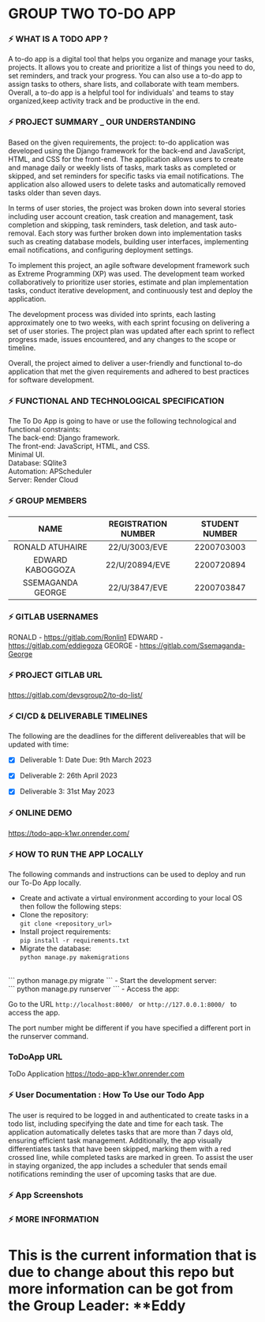 # GROUP TWO TO-DO APP
### ⚡ WHAT IS A TODO APP ?
A to-do app is a digital tool that helps you organize and manage your tasks, projects. It allows you to create and prioritize a list of things you need to do, set reminders, and track your progress. You can also use a to-do app to assign tasks to others, share lists, and collaborate with team members. Overall, a to-do app is a helpful tool for individuals' and teams to stay organized,keep activity track and be productive in the end.


### ⚡ PROJECT SUMMARY _ OUR UNDERSTANDING

Based on the given requirements, the project: to-do application was developed using the Django framework for the back-end and JavaScript, HTML, and CSS for the front-end. The application allows users to create and manage daily or weekly lists of tasks, mark tasks as completed or skipped, and set reminders for specific tasks via email notifications. The application also allowed users to delete tasks and automatically removed tasks older than seven days.

In terms of user stories, the project was broken down into several stories including user account creation, task creation and management, task completion and skipping, task reminders, task deletion, and task auto-removal. Each story was further broken down into implementation tasks such as creating database models, building user interfaces, implementing email notifications, and configuring deployment settings.

To implement this project, an agile software development framework such as Extreme Programming (XP) was used. The development team worked collaboratively to prioritize user stories, estimate and plan implementation tasks, conduct iterative development, and continuously test and deploy the application.

The development process was divided into sprints, each lasting approximately one to two weeks, with each sprint focusing on delivering a set of user stories. The project plan was updated after each sprint to reflect progress made, issues encountered, and any changes to the scope or timeline.

Overall, the project aimed to deliver a user-friendly and functional to-do application that met the given requirements and adhered to best practices for software development.

### ⚡  FUNCTIONAL AND TECHNOLOGICAL  SPECIFICATION

The To Do App is going to have or use the following technological and functional constraints:
<br>
The back-end: Django framework. <br>
The front-end: JavaScript, HTML, and CSS. <br>
Minimal UI. <br>
Database: SQlite3 <br>
Automation: APScheduler <br>
Server: Render Cloud <br>

### ⚡ GROUP MEMBERS

|      NAME       | REGISTRATION NUMBER | STUDENT NUMBER |
|:---------------:|:------------------:|:--------------:|
| RONALD ATUHAIRE |   22/U/3003/EVE    |   2200703003   |
| EDWARD KABOGGOZA|  22/U/20894/EVE    |   2200720894   |
| SSEMAGANDA GEORGE|  22/U/3847/EVE     |   2200703847   |

### ⚡ GITLAB USERNAMES
RONALD - https://gitlab.com/Ronlin1
EDWARD - https://gitlab.com/eddiegoza
GEORGE - https://gitlab.com/Ssemaganda-George

### ⚡ PROJECT GITLAB URL
https://gitlab.com/devsgroup2/to-do-list/

### ⚡ CI/CD & DELIVERABLE TIMELINES
The following are the deadlines for the different delivereables that will be updated with time:
- [x] Deliverable 1: Date Due: 9th March 2023 <br>
- [x] Deliverable 2: 26th April 2023 <br>
- [x] Deliverable 3: 31st May 2023 <br>


### ⚡ ONLINE DEMO
https://todo-app-k1wr.onrender.com/

### ⚡ HOW TO RUN THE APP LOCALLY
The following commands and instructions can be used to deploy and run our To-Do App locally.
- Create and activate a virtual environment according to your local OS then follow the following steps:<br>
- Clone the repository:<br>
``` git clone <repository_url> ```
- Install project requirements: <br>
``` pip install -r requirements.txt ```
- Migrate the database:<br>
``` python manage.py makemigrations ```
<br>
``` python manage.py migrate ```
- Start the development server:<br>
``` python manage.py runserver ```
- Access the app:<br>

Go to the URL ```http://localhost:8000/ ``` or ```http://127.0.0.1:8000/ ``` to access the app.

The port number might be different if you have specified a different port in the runserver command.

### ToDoApp URL
ToDo Application
https://todo-app-k1wr.onrender.com

### ⚡ User Documentation : How To Use our Todo App
The user is required to be logged in and authenticated to create tasks in a todo list, including specifying the date and time for each task. The application automatically deletes tasks that are more than 7 days old, ensuring efficient task management. Additionally, the app visually differentiates tasks that have been skipped, marking them with a red crossed line, while completed tasks are marked in green. To assist the user in staying organized, the app includes a scheduler that sends email notifications reminding the user of upcoming tasks that are due.

### ⚡ App Screenshots


### ⚡ MORE INFORMATION
This is the current information that is due to change about this repo but more information can be got from the Group Leader: **Eddy
=======

